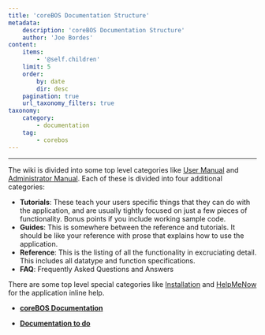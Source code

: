 ```yaml
---
title: 'coreBOS Documentation Structure'
metadata:
    description: 'coreBOS Documentation Structure'
    author: 'Joe Bordes'
content:
    items:
        - '@self.children'
    limit: 5
    order:
        by: date
        dir: desc
    pagination: true
    url_taxonomy_filters: true
taxonomy:
    category:
        - documentation
    tag:
        - corebos
---
```

---

The wiki is divided into some top level categories like [User Manual](http://localhost/coreBOSDocumentation/user-manual) and [Administrator Manual](adminmanual). Each of
these is divided into four additional categories:

-   **Tutorials**: These teach your users specific things that they can
    do with the application, and are usually tightly focused on just a
    few pieces of functionality. Bonus points if you include working
    sample code.
-   **Guides**: This is somewhere between the reference and tutorials.
    It should be like your reference with prose that explains how to use
    the application.
-   **Reference**: This is the listing of all the functionality in
    excruciating detail. This includes all datatype and function
    specifications.
-   **FAQ**: Frequently Asked Questions and Answers

There are some top level special categories like
[Installation](http://localhost/coreBOSDocumentation/getting-started) and [HelpMeNow]() for the
application inline help.


- **[coreBOS Documentation](http://localhost/coreBOSDocumentation/prologue/documentation)**

- **[Documentation to do](http://localhost/coreBOSDocumentation/prologue/documentation)**
